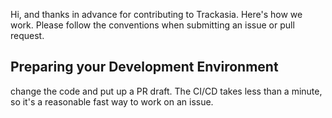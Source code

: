 Hi, and thanks in advance for contributing to Trackasia. Here's how we work. Please follow the conventions when submitting an issue or pull request.

## Preparing your Development Environment

change the code and put up a PR draft. The CI/CD takes less than a minute, so it's a reasonable fast way to work on an issue.